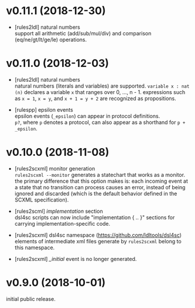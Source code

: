 # v0.11.1 (2018-12-30)

- [rules2ldl] natural numbers  
  support all arithmetic (add/sub/mul/div) and comparison (eq/ne/gt/lt/ge/le) operations.

# v0.11.0 (2018-12-03)

- [rules2ldl] natural numbers  
  natural numbers (literals and variables) are supported.
  `variable x : nat (n)` declares a variable `x` that ranges over 0, ..., n - 1.
  expressions such as `x = 1`, `x = y`, and `x + 1 = y + 2` are recognized as propositions.

- [rulespp] epsilon events  
  epsilon events (`_epsilon`) can appear in protocol definitions.  
  `p?`, where `p` denotes a protocol, can also appear as a shorthand for `p + _epsilon`.

# v0.10.0 (2018-11-08)

- [rules2scxml] monitor generation  
  `rules2scxml --monitor` generates a statechart that works as a monitor.
  the primary difference that this option makes is:
  each incoming event at a state that no transition can process causes an error,
  instead of being ignored and discarded
  (which is the default behavior defined in the SCXML specification).

- [rules2scml] _implementation_ section  
  dsl4sc scripts can now include "implementation { .. }" sections
  for carrying implementation-specific code.

- [rules2scxml] dsl4sc namespace (https://github.com/ldltools/dsl4sc)  
  elements of intermediate xml files generate by `rules2scxml` belong to this namespace.

- [rules2scxml] _\_initial_ event is no longer generated.


# v0.9.0 (2018-10-01)

initial public release.
